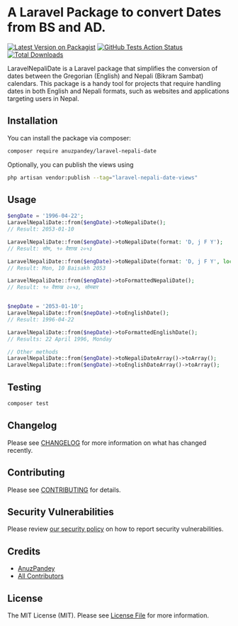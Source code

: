 # A Laravel Package to convert Dates from BS and AD.

[![Latest Version on Packagist](https://img.shields.io/packagist/v/anuzpandey/laravel-nepali-date.svg?style=flat-square)](https://packagist.org/packages/anuzpandey/laravel-nepali-date)
[![GitHub Tests Action Status](https://img.shields.io/github/actions/workflow/status/anuzpandey/laravel-nepali-date/run-tests.yml?branch=main&label=tests&style=flat-square)](https://github.com/anuzpandey/laravel-nepali-date/actions?query=workflow%3Arun-tests+branch%3Amain)
[![Total Downloads](https://img.shields.io/packagist/dt/anuzpandey/laravel-nepali-date.svg?style=flat-square)](https://packagist.org/packages/anuzpandey/laravel-nepali-date)

LaravelNepaliDate is a Laravel package that simplifies the conversion of dates between the Gregorian (English) and Nepali (Bikram Sambat) calendars. This package is a handy tool for projects that require handling dates in both English and Nepali formats, such as websites and applications targeting users in Nepal.

## Installation

You can install the package via composer:

```bash
composer require anuzpandey/laravel-nepali-date
```

Optionally, you can publish the views using

```bash
php artisan vendor:publish --tag="laravel-nepali-date-views"
```

## Usage

```php
$engDate = '1996-04-22';
LaravelNepaliDate::from($engDate)->toNepaliDate();
// Result: 2053-01-10

LaravelNepaliDate::from($engDate)->toNepaliDate(format: 'D, j F Y');
// Result: सोम, १० वैशाख २०५३

LaravelNepaliDate::from($engDate)->toNepaliDate(format: 'D, j F Y', locale: 'en');
// Result: Mon, 10 Baisakh 2053

LaravelNepaliDate::from($engDate)->toFormattedNepaliDate();
// Result: १० वैशाख २०५३, सोमबार


$nepDate = '2053-01-10';
LaravelNepaliDate::from($nepDate)->toEnglishDate();
// Result: 1996-04-22

LaravelNepaliDate::from($nepDate)->toFormattedEnglishDate();
// Results: 22 April 1996, Monday

// Other methods
LaravelNepaliDate::from($engDate)->toNepaliDateArray()->toArray();
LaravelNepaliDate::from($engDate)->toEnglishDateArray()->toArray();
```

## Testing

```bash
composer test
```

## Changelog

Please see [CHANGELOG](CHANGELOG.md) for more information on what has changed recently.

## Contributing

Please see [CONTRIBUTING](CONTRIBUTING.md) for details.

## Security Vulnerabilities

Please review [our security policy](../../security/policy) on how to report security vulnerabilities.

## Credits

- [AnuzPandey](https://github.com/anuzpandey)
- [All Contributors](../../contributors)

## License

The MIT License (MIT). Please see [License File](LICENSE.md) for more information.
